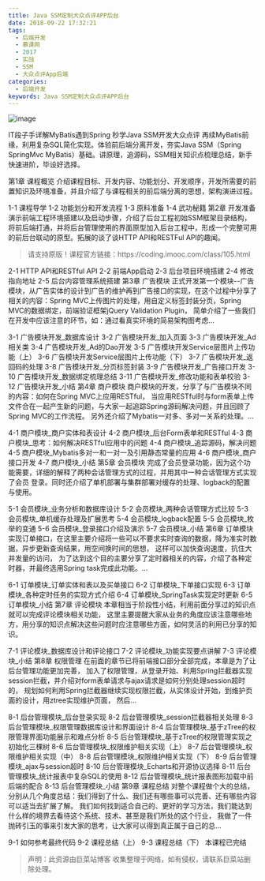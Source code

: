 ```yaml
---
title: Java SSM定制大众点评APP后台
date: 2018-09-22 17:32:21
tags:
  - 后端开发
  - 慕课网
  - 2017
  - 实战
  - SSM
  - 大众点评App后端
categories:
  - 后端开发
keywords: Java SSM定制大众点评APP后台
---
```

![image](https://szimg.mukewang.com/59eeb1de00010e2805400300-360-202.jpg)

IT段子手详解MyBatis遇到Spring 秒学Java SSM开发大众点评
再续MyBatis前缘，利用复杂SQL简化实现。体验前后端分离开发，夯实Java SSM（Spring SpringMvc MyBatis）基础。讲原理，追源码，SSM相关知识点梳理总结，新手快速进阶，毕设好选择。

第1章 课程概览
介绍课程目标、开发内容、功能划分、开发顺序，开发所需要的前置知识及环境准备，并且介绍了与课程相关的前后端分离的思想，架构演进过程。

1-1 课程导学
1-2 功能划分和开发流程
1-3 原料准备
1-4 武功秘籍
第2章 开发准备
演示前端工程环境搭建以及启动步骤，介绍了后台工程初始SSM框架目录结构，将前后端打通，并将后台管理使用的界面原型加入后台工程中，形成一个完整可用的前后台联动的原型。拓展的谈了谈HTTP API和RESTFul API的趣闻。

<!-- more -->
<blockquote class="blockquote-center">
请支持原版！课程官方链接：https://coding.imooc.com/class/105.html</blockquote>
</blockquote>


2-1 HTTP API和RESTful API
2-2 前端App启动
2-3 后台项目环境搭建
2-4 修改指向地址
2-5 后台内容管理系统搭建
第3章 广告模块
正式开发第一个模块--广告模块，从广告实体的设计到广告的维护再到广告接口的实现，在这个过程中分享了相关的内容：Spring MVC上传图片的处理，用自定义标签封装分页，Spring MVC的数据绑定，前端验证框架jQuery Validation Plugin， 简单介绍了一些我们在开发中应该注意的环节，如：通过看真实环境的简易架构图考虑...

3-1 广告模块开发_数据库设计
3-2 广告模块开发_加入页面
3-3 广告模块开发_Ad相关类
3-4 广告模块开发_Ad的Dao开发
3-5 广告模块开发Service层图片上传功能（上）
3-6 广告模块开发Service层图片上传功能（下）
3-7 广告模块开发_返回码的处理
3-8 广告模块开发_分页标签封装
3-9 广告模块开发_广告接口开发
3-10 广告模块开发_数据绑定梳理总结
3-11 广告模块开发_修改功能和表单校验
3-12 广告模块开发_小结
第4章 商户模块
商户模块的开发，分享了与广告模块不同的内容：如何在Spring MVC上应用RESTful， 当应用RESTful时与form表单上传文件合在一起产生新的问题，与大家一起追踪Spring源码解决问题，并且回顾了Spring MVC的工作流程。 另外还介绍了Mybatis一对多、多对一关系的处理。...

4-1 商户模块_商户实体和表设计
4-2 商户模块_后台Form表单和RESTful
4-3 商户模块_思考：如何解决RESTful应用中的问题
4-4 商户模块_追踪源码，解决问题
4-5 商户模块_Mybatis多对一和一对一及引用静态常量的应用
4-6 商户模块_商户接口开发
4-7 商户模块_小结
第5章 会员模块
完成了会员登录功能，因为这个功能需要，详细的解释了两种会话管理方式的过程，并用其中一种会话管理方式实现了会员 登录。同时还介绍了单机部署与集群部署对缓存的处理、logback的配置与使用。

5-1 会员模块_业务分析和数据库设计
5-2 会员模块_两种会话管理方式比较
5-3 会员模块_单机缓存处理及扩展思考
5-4 会员模块_logback配置
5-5 会员模块_枚举的变通
5-6 会员模块_登录接口介绍及演示
5-7 会员模块_小结
第6章 订单模块
实现订单接口，在这里主要介绍将一些可以不要求实时查询的数据，降为准实时数据，异步更新查询结果，用空间换时间的思想， 这样可以加快查询速度，抗住大并发量的访问， 为了达到这个目的主要分享了定时器相关的内容，介绍了各种定时器，并最终选用Spring task完成此功能。...

6-1 订单模块_订单实体和表以及买单接口
6-2 订单模块_下单接口实现
6-3 订单模块_各种定时任务的实现方式介绍
6-4 订单模块_SpringTask实现定时更新
6-5 订单模块_小结
第7章 评论模块
本章相当于阶段性小结，利用前面分享过的知识点就可以完成评论模块相关功能， 这里主要提醒大家从业务的角度应该注意哪些地方，用分享的知识点解决这些问题时应注意哪些方面，如何灵活的利用已分享的知识。

7-1 评论模块_数据库设计和评论接口
7-2 评论模块_功能实现要点讲解
7-3 评论模块_小结
第8章 权限管理
在前面的章节已将前端接口部分全部完成，本章是为了让后台管理功能更加完善， 加入了权限管理，从登录开始、利用Spring拦截器实现session拦截，并介绍对form表单请求与ajax请求是如何分别处理session超时的， 规划如何利用Spring拦截器继续实现权限拦截，从实体设计开始，到维护页面的设计，用ztree实现维护页面， 然后...

8-1 后台管理模块_后台登录实现
8-2 后台管理模块_session拦截器相关处理
8-3 后台管理模块_权限管理数据库设计和界面设计
8-4 后台管理模块_基于zTree的权限管理界面功能展示和难点分析
8-5 后台管理模块_基于zTree的权限管理实现之初始化三棵树
8-6 后台管理模块_权限维护相关实现（上）
8-7 后台管理模块_权限维护相关实现（中）
8-8 后台管理模块_权限维护相关实现（下）
8-9 后台管理模块_ajax与session超时
8-10 后台管理模块_Echarts和开源协议选择
8-11 后台管理模块_统计报表中复杂SQL的使用
8-12 后台管理模块_统计报表图形加载中前后端的配合
8-13 后台管理模块_小结
第9章 课程总结
对整个课程做个大的总结，分别从几个角度总结：我们得到了什么、我们还有哪些事可以完善、还有哪些内容可以适当去扩展了解。 我们如何找到适合自己的、更好的学习方法，我们能达到什么样的境界去看待这个系统、技术、甚至是我们所处的这个行业， 我做了一件抛砖引玉的事来引发大家的思考，让大家可以得到真正属于自己的总...

9-1 如何参考最终代码
9-2 课程总结（上）
9-3 课程总结（下）
本课程已完结


<blockquote class="blockquote-center">声明：此资源由巨菜站博客 收集整理于网络，如有侵权，请联系巨菜站删除处理。</blockquote>

<div id="jspay" sid="RiWPfN91444" style="display:none">RiWPfN91444</div>
<script type="text/javascript" src="https://www.fageka.com/j.js"></script>
<script type="text/javascript" src="https://www.fageka.com/f.js" charset="utf-8"></script>
